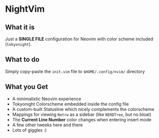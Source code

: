 # NightVim

## What it is
Just a **SINGLE FILE** configuration for Neovim with color scheme included (`tokyonight`).

## What to do
Simply copy-paste the `init.vim` file to `$HOME/.config/nvim/` directory

## What you Get
* A minimalistic Neovim experience
* Tokyonight Colorscheme embedded inside the config file
* A custom-built Statusline which nicely complements the colorscheme
* Mappings for viewing `Netrw` as a sidebar (like `NERDTree`, but no bloat)
* The **Current Line Number** color changes when entering insert mode
* A few other tweeks here and there
* Lots of giggles :)

